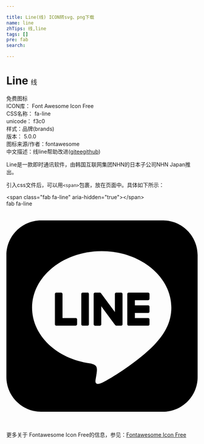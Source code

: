 ```yaml
---

title: Line(线) ICON转svg、png下载
name: line
zhTips: 线,line
tags: []
pre: fab
search: 

---
```


# Line  <small style="font-size: 60%;font-weight: 100">线</small>


<div class="detail-page">
<p>
<span><span class="badge-success badge">免费图标</span> </span>
<br/>
<span>
ICON库：
<span class="badge-secondary badge">Font Awesome Icon Free</span> 
</span>
<br/>
<span>
CSS名称：
<span class="badge-secondary badge">fa-line</span> 
</span>
<br/>
<span>
unicode：
<span class="badge-secondary badge">f3c0</span> 
<copy-btn content='f3c0' btn-title=""></copy-btn>
<copy-btn :content='String.fromCodePoint(parseInt("f3c0", 16))' btn-title="复制U"></copy-btn>
</span><br/><span>样式：<span class="badge-light badge">品牌(brands)</span></span>
<br/>
<span>
版本：
<span class="badge-secondary badge">5.0.0</span> 
</span>
<br/>
<span>图标来源/作者：<span class="badge-light badge">fontawesome</span></span> 
<br/>
<span class="zh-detail">中文描述：<span class="badge-primary badge">线</span><span class="badge-primary badge">line</span><span class="help-link"><span>帮助改进</span>(<a href="https://gitee.com/liuwave/icon-helper/edit/master/json/fontawesome/brands/line.json" target="_blank" rel="noopener noreferrer">gitee</a><a href="https://github.com/liuwave/icon-helper/edit/master/json/fontawesome/brands/line.json" target="_blank" rel="noopener noreferrer">github</a></span>)</span><br/>
</p>
</div><div class="description description alert alert-light">Line是一款即时通讯软件，由韩国互联网集团NHN的日本子公司NHN Japan推出。</div>
<div class="alert alert-dark">
  <i class="fab fa-line fa-xs"></i>
  <i class="fab fa-line fa-sm"></i>
  <i class="fab fa-line fa-lg"></i>
  <i class="fab fa-line fa-2x"></i>
  <i class="fab fa-line fa-3x"></i>
  <i class="fab fa-line fa-5x"></i>
  <i class="fab fa-line fa-7x"></i>
</div>
<div>
  <p>引入css文件后，可以用<code>&lt;span&gt;</code>包裹，放在页面中。具体如下所示：    
  </p>
  <div class="alert alert-primary" style="font-size: 14px">
    &lt;span class="fab fa-line" aria-hidden="true"&gt;&lt;/span&gt;
    <copy-btn content='<span class="fab fa-line" aria-hidden="true"></span>'></copy-btn>
  </div>
  <div class="alert alert-secondary">
    <i class="fab fa-line"
    style="font-size: 24px"
    aria-hidden="true"></i> fab fa-line
    <copy-btn content="fab fa-line" btn-title="复制图标名称"></copy-btn>
  </div>
</div>
<div id="svg" class="svg-wrap">
<svg xmlns="http://www.w3.org/2000/svg" viewBox="0 0 448 512"><path d="M272.1 204.2v71.1c0 1.8-1.4 3.2-3.2 3.2h-11.4c-1.1 0-2.1-.6-2.6-1.3l-32.6-44v42.2c0 1.8-1.4 3.2-3.2 3.2h-11.4c-1.8 0-3.2-1.4-3.2-3.2v-71.1c0-1.8 1.4-3.2 3.2-3.2H219c1 0 2.1.5 2.6 1.4l32.6 44v-42.2c0-1.8 1.4-3.2 3.2-3.2h11.4c1.8-.1 3.3 1.4 3.3 3.1zm-82-3.2h-11.4c-1.8 0-3.2 1.4-3.2 3.2v71.1c0 1.8 1.4 3.2 3.2 3.2h11.4c1.8 0 3.2-1.4 3.2-3.2v-71.1c0-1.7-1.4-3.2-3.2-3.2zm-27.5 59.6h-31.1v-56.4c0-1.8-1.4-3.2-3.2-3.2h-11.4c-1.8 0-3.2 1.4-3.2 3.2v71.1c0 .9.3 1.6.9 2.2.6.5 1.3.9 2.2.9h45.7c1.8 0 3.2-1.4 3.2-3.2v-11.4c0-1.7-1.4-3.2-3.1-3.2zM332.1 201h-45.7c-1.7 0-3.2 1.4-3.2 3.2v71.1c0 1.7 1.4 3.2 3.2 3.2h45.7c1.8 0 3.2-1.4 3.2-3.2v-11.4c0-1.8-1.4-3.2-3.2-3.2H301v-12h31.1c1.8 0 3.2-1.4 3.2-3.2V234c0-1.8-1.4-3.2-3.2-3.2H301v-12h31.1c1.8 0 3.2-1.4 3.2-3.2v-11.4c-.1-1.7-1.5-3.2-3.2-3.2zM448 113.7V399c-.1 44.8-36.8 81.1-81.7 81H81c-44.8-.1-81.1-36.9-81-81.7V113c.1-44.8 36.9-81.1 81.7-81H367c44.8.1 81.1 36.8 81 81.7zm-61.6 122.6c0-73-73.2-132.4-163.1-132.4-89.9 0-163.1 59.4-163.1 132.4 0 65.4 58 120.2 136.4 130.6 19.1 4.1 16.9 11.1 12.6 36.8-.7 4.1-3.3 16.1 14.1 8.8 17.4-7.3 93.9-55.3 128.2-94.7 23.6-26 34.9-52.3 34.9-81.5z"/></svg>
</div>
<detail full-name='fa-line'></detail>
    
<div><p>更多关于  Fontawesome Icon Free的信息，参见：<a target="_blank" href="https://iconhelper.cn/fontawesome.html">Fontawesome Icon Free</a>
</p></div>
